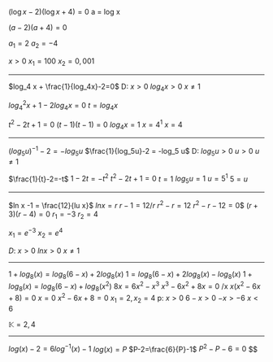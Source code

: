 $(\log x-2)(\log x+4) = 0$
a = log x

$(a-2)(a+4)=0$

$a_1 = 2$
$a_2 = -4$


$x>0$
$x_1=100$ 
$x_2 = 0,001$


---


$log_4 x + \frac{1}{log_4x}-2=0$
D: $x > 0$
$log_4 x > 0$
$x \ne 1$

$log_4^2 x + 1 - 2log_4x = 0$
$t= log_4x$

$t^2 -2t + 1 = 0$
$(t-1)(t-1) = 0$
$log_4 x = 1$
$x =4^1$
$x = 4$

---


$(log_5 u)^{-1} -2 = -log_5 u$
$\frac{1}{log_5u}-2 = -log_5 u$
D: 
$log_5u > 0$
$u >0$
$u \ne 1$



$\frac{1}{t}-2=-t$
$1-2t=-t^2$
$t^2-2t+1=0$
$t=1$
$log_5u=1$
$u=5^1$
$5=u$

---


$ln x -1 = \frac{12}{lu x}$
$ln x = r$
$r-1=12/r$
$r^2-r=12$
$r^2-r-12=0$$
$(r+3)(r-4) = 0$
$r_1 = -3$
$r_2 = 4$

$x_1= e^{-3}$
$x_2=e^4$

$D:$
$x >0$
$lnx>0$
$x \ne 1$


---

$1+log_8(x)=log_8(6-x)+2log_8(x)$
$1=log_8(6-x)+2log_8(x) - log_8(x)$
$1+log_8(x) = log_8(6-x)+log_8(x^2)$
$8x=6x^2-x^3$
$x^3-6x^2+8x = 0$  /x
$x(x^2-6x+8) = 0$
$x = 0$
$x^2-6x+8 = 0$
$x_1 = 2, x_2 = 4$
p:
$x > 0$
$6-x > 0$
$-x > -6$
$x < 6$

$\mathbb{K} = {2,4}$


---

$log(x)-2 = 6log^{-1}(x)-1$
$log(x)= P$
$P-2=\frac{6}{P}-1$
$P^2-P-6=0$
$$